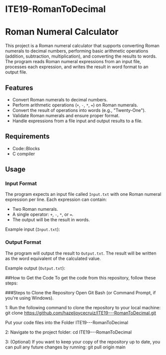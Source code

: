 # ITE19-RomanToDecimal

# Roman Numeral Calculator

This project is a Roman numeral calculator that supports converting Roman numerals to decimal numbers, performing basic arithmetic operations (addition, subtraction, multiplication), and converting the results to words. The program reads Roman numeral expressions from an input file, processes each expression, and writes the result in word format to an output file.

## Features

- Convert Roman numerals to decimal numbers.
- Perform arithmetic operations (`+`, `-`, `*`, `=`) on Roman numerals.
- Convert the result of operations into words (e.g., "Twenty-One").
- Validate Roman numerals and ensure proper format.
- Handle expressions from a file input and output results to a file.

## Requirements

- Code::Blocks
- C compiler

## Usage

### Input Format

The program expects an input file called `Input.txt` with one Roman numeral expression per line. Each expression can contain:

- Two Roman numerals.
- A single operator: `+`, `-`, `*`, or `=`.
- The output will be the result in words.

Example input (`Input.txt`):


### Output Format

The program will output the result to `Output.txt`. The result will be written as the word equivalent of the calculated value.

Example output (`Output.txt`):

##How to Get the Code
To get the code from this repository, follow these steps:

###Steps to Clone the Repository
Open Git Bash (or Command Prompt, if you're using Windows).

1: Run the following command to clone the repository to your local machine:
git clone https://github.com/hazeljoycecruiz/ITE19---RomanToDecimal.git

Put your code files into the Folder ITE19---RomanToDecimal

2: Navigate to the project folder: 
cd ITE19---RomanToDecimal

3: (Optional) If you want to keep your copy of the repository up to date, you can pull any future changes by running:
git pull origin main
